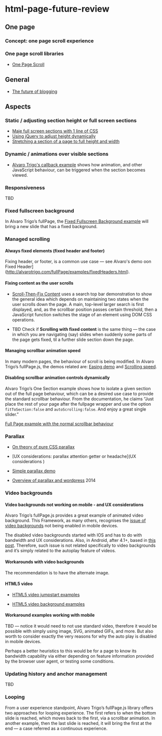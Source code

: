 # html-page-future-review

## One page

### Concept: one page scroll experience

### One page scroll libraries

* [One Page Scroll](https://github.com/peachananr/onepage-scroll)

## General

* [The future of blogging](https://www.elegantthemes.com/blog/editorial/the-future-of-blogging)

## Aspects

### Static / adjusting section height or full screen sections

* [Maje full screen sections with 1 line of CSS](https://medium.com/@ckor/make-full-screen-sections-with-1-line-of-css-b82227c75cbd#.fpuxlqwdk)
* [Using jQuery to adjust height dynamically](http://jsfiddle.net/senff/WdF89/1/
)
* [Stretching a section of a page to full height and width](https://css-tricks.com/forums/topic/stretch-a-section-of-page-to-full-height-and-width/)


### Dynamic / animations over visible sections

* [Alvaro Trigo's callback example](http://www.taboca.com/dd/fullPage.js-master/examples/callbacks.html) shows how animation, and other JavaScript behaviour, can be triggered when the section becomes viewed.

### Responsiveness

TBD  

### Fixed fullscreen background

In Alvaro Trigo’s fullPage, the [Fixed Fullscreen Background example](http://alvarotrigo.com/fullPage/examples/backgrounds.html) will bring a new slide that has a fixed background.  

### Managed scrolling

#### Always fixed elements (fixed header and footer)

Fixing header, or footer, is a common use case — see Alvaro's demo oon Fixed Header](http://alvarotrigo.com/fullPage/examples/fixedHeaders.html).

#### Fixing content as the user scrolls

* [Scroll-Then-Fix Content](https://css-tricks.com/scroll-fix-content/) uses a search top bar demonstration to show the general idea which depends on maintaining two states when the user scrolls down the page. A main, top-level larger search is first displayed, and, as the scrollbar position passes certain threshold, then a JavaScript function switches the stage of an element using DOM CSS operations.

* TBD Check if **Scrolling with fixed content** is the same thing — the case in which you are navigating (say) slides when suddenly some parts of the page gets fixed, til a further slide section down the page.

#### Managing scrollbar animation speed

In many modern pages, the behaviour of scroll is being modified. In Alvaro Trigo’s fullPage.js, the demos related are: [Easing demo](http://www.taboca.com/dd/fullPage.js-master/examples/easing.html) and [Scrolling speed](http://www.taboca.com/dd/fullPage.js-master/examples/scrollingSpeed.html).  

#### Disabling scrollbar animation controls dynamically

Alvaro Trigo’s One Section example shows how to isolate a given section out of the full page behaviour, which can be a desired use case to provide the standard scrollbar behaviour. From the documentation, he claims “Just place the rest of your page after the fullpage wrapper and use the option `fitToSection:false` and `autoScrolling:false`. And enjoy a great single slider.”

[Full Page example with the normal scrollbar behaviour](http://alvarotrigo.com/fullPage/examples/normalScroll.html#firstPage)


### Parallax

* [On theory of pure CSS parallax](http://keithclark.co.uk/articles/pure-css-parallax-websites/)

* [UX considerations: parallax attention getter or headache](UX considerations
)

* [Simple parallax demo](http://keithclark.co.uk/articles/pure-css-parallax-websites/demo1/)


* [Overview of parallax and wordpress](https://www.elegantthemes.com/blog/resources/wordpress-parallax-effect) 2014

### Video backgrounds

#### Video backgrounds not working on mobile - and UX considerations

Alvaro Trigo’s fullPage.js provides a great example of animated video background. This
Framework, as many others, recognises the [issue of video backgrounds](https://github.com/alvarotrigo/fullPage.js/issues/1903) not being enabled in mobile devices.

The disabled video backgrounds started with IOS and has to do with bandwidth and UX considerations. Also, in Android, after 4.1+, based in [this post](https://www.aerserv.com/why-does-video-autoplay-on-mobile-devices-not-work). Therefore, such issue is not related specifically to video backgrounds and it’s simply related to the autoplay feature of videos.

#### Workarounds with video backgrounds

The recommendation is to have the alternate image.

#### HTML5 video

* [HTML5 video jumpstart examples](http://callmenick.com/post/html5-video-jumpstart-examples)

* [HTML5 video background examples](https://envato.com/blog/video-background-html5-video/)

#### Workaround examples working with mobile

TBD — notice it would need to not use standard video, therefore it would be possible with simply using image, SVG, animated GIFs, and more. But also worth to consider exactly the very reasons for why the auto play is disabled in mobile devices.

Perhaps a better heuristics to this would be for a page to know its bandwidth capability via either depending on feature information provided by the browser user agent, or testing some conditions.

### Updating history and anchor management

TBD

### Looping

 From a user experience standpoint, Alvaro Trigo’s fullPage.js library offers two approaches for looping experience. The first refers to when the bottom slide is reached, which moves back to the first, via a scrollbar animation. In another example, then the last slide is reached, it will bring the first at the end — a case referred as a continuous experience.

 
